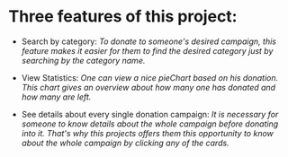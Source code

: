 # Three features of this project:

- Search by category:
  _To donate to someone's desired campaign, this feature makes it easier for them to find the desired category just by searching by the category name._

- View Statistics: _One can view a nice pieChart based on his donation. This chart gives an overview about how many one has donated and how many are left._

- See details about every single donation campaign: _It is necessary for someone to know details about the whole campaign before donating into it. That's why this projects offers them this opportunity to know about the whole campaign by clicking any of the cards._
